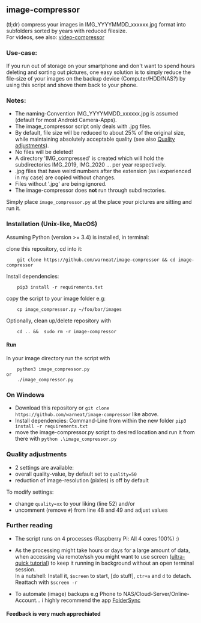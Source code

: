 ## image-compressor

(tl;dr) compress your images in IMG_YYYYMMDD_xxxxxx.jpg format into subfolders sorted by years with reduced filesize.<br />
For videos, see also: [video-compressor](https://github.com/warneat/video-compressor) 
<br />

### Use-case:
If you run out of storage on your smartphone and don't want to spend hours deleting and sorting out pictures, one easy solution is to simply reduce the file-size of your images on the backup device (Computer/HDD/NAS?) by using this script and shove them back to your phone.<br />

### Notes:
- The naming-Convention IMG_YYYYMMDD_xxxxxx.jpg is assumed (default for most Android Camera-Apps).
- The image_compressor script only deals with .jpg files.
- By default, file size will be reduced to about 25% of the original size, while maintaining absolutely acceptable quality (see also [Quality adjustments](https://github.com/warneat/image-compressor#quality-adjustments)).
- No files will be deleted!
- A directory 'IMG_compressed' is created which will hold the subdirectories IMG_2019, IMG_2020 ... per year respectively.
- .jpg files that have weird numbers after the extension (as i experienced in my case) are copied without changes.
- Files without '.jpg' are being ignored.
- The image-compressor does **not** run through subdirectories.

Simply place `image_compressor.py` at the place your pictures are sitting and run it. <br />

### Installation (Unix-like, MacOS)
Assuming Python (version >= 3.4) is installed, in terminal:

clone this repository, cd into it:

        git clone https://github.com/warneat/image-compressor && cd image-compressor

Install dependencies:

        pip3 install -r requirements.txt

copy the script to your image folder e.g: 
    
        cp image_compressor.py ~/foo/bar/images

Optionally, clean up/delete repository with

        cd .. &&  sudo rm -r image-compressor

#### Run

In your image directory run the script with 
    
        python3 image_compressor.py
    or
        ./image_compressor.py


### On Windows 

- Download this repository or `git clone https://github.com/warneat/image-compressor` like above.
- Install dependencies: Command-Line from within the new folder `pip3 install -r requirements.txt`
- move the image-compressor.py script to desired location and run it from there with `python .\image_compressor.py`


### Quality adjustments
-  2 settings are available:
  - overall quality-value, by default set to `quality=50` 
  - reduction of image-resolution (pixles) is off by default
  
  To modify settings:
  - change `quality=xx` to your liking (line 52) and/or
  - uncomment (remove `#`) from line 48 and 49 and adjust values
  
### Further reading
- The script runs on 4 processes (Raspberry Pi: All 4 cores 100%) :)

- As the processing might take hours or days for a large amount of data, when accessing via remote/ssh you might want to use screen ([ultra-quick tutorial](https://linuxize.com/post/how-to-use-linux-screen/)) to keep it running in background without an open terminal session.<br> 
In a nutshell: Install it, `$screen` to start, [do stuff], `ctr+a` and `d` to detach. Reattach with `$screen -r`

- To automate (image) backups e.g Phone to NAS/Cloud-Server/Online-Account... i highly recommend the app [FolderSync](https://play.google.com/store/apps/details?id=dk.tacit.android.foldersync.lite) 

#### Feedback is very much apprechiated
